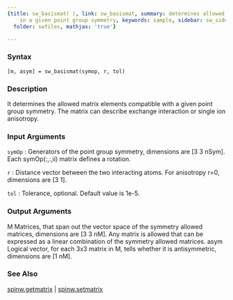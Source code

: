 ```yaml
---
{title: sw_basismat( ), link: sw_basismat, summary: determines allowed tensor components
    in a given point group symmetry, keywords: sample, sidebar: sw_sidebar, permalink: sw_basismat.html,
  folder: swfiles, mathjax: 'true'}

---
```


### Syntax

`[m, asym] = sw_basismat(symop, r, tol) `

### Description

It determines the allowed matrix elements compatible with a given point
group symmetry. The matrix can describe exchange interaction or single
ion anisotropy.
 

### Input Arguments

`symOp`
: Generators of the point group symmetry, dimensions are
  [3 3 nSym]. Each symOp(:,:,ii) matrix defines a rotation.

`r`
: Distance vector between the two interacting atoms. For
  anisotropy r=0, dimensions are [3 1].

`tol`
: Tolerance, optional. Default value is 1e-5.

### Output Arguments

M         Matrices, that span out the vector space of the symmetry
          allowed matrices, dimensions are [3 3 nM]. Any matrix is
          allowed that can be expressed as a linear combination of the
          symmetry allowed matrices.
asym      Logical vector, for each 3x3 matrix in M, tells whether it is
          antisymmetric, dimensions are [1 nM].

### See Also

[spinw.getmatrix](spinw_getmatrix.html) \| [spinw.setmatrix](spinw_setmatrix.html)


